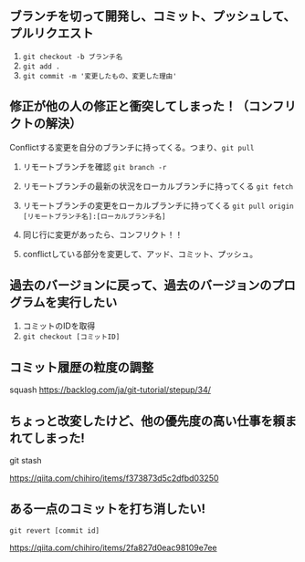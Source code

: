 ## ブランチを切って開発し、コミット、プッシュして、プルリクエスト

1. `git checkout -b ブランチ名`
1. `git add .`
2. `git commit -m '変更したもの、変更した理由' `


## 修正が他の人の修正と衝突してしまった！（コンフリクトの解決）

Conflictする変更を自分のブランチに持ってくる。つまり、`git pull`
1. リモートブランチを確認 
`git branch -r `
2. リモートブランチの最新の状況をローカルブランチに持ってくる 
`git fetch`
3. リモートブランチの変更をローカルブランチに持ってくる
`git pull origin [リモートブランチ名]:[ローカルブランチ名]`

3. 同じ行に変更があったら、コンフリクト！！

4. conflictしている部分を変更して、アッド、コミット、プッシュ。


## 過去のバージョンに戻って、過去のバージョンのプログラムを実行したい

1. コミットのIDを取得
2. `git checkout [コミットID]`


## コミット履歴の粒度の調整

 squash
https://backlog.com/ja/git-tutorial/stepup/34/

## ちょっと改変したけど、他の優先度の高い仕事を頼まれてしまった!

 git stash

https://qiita.com/chihiro/items/f373873d5c2dfbd03250

## ある一点のコミットを打ち消したい!

 `git revert [commit id] `

https://qiita.com/chihiro/items/2fa827d0eac98109e7ee
